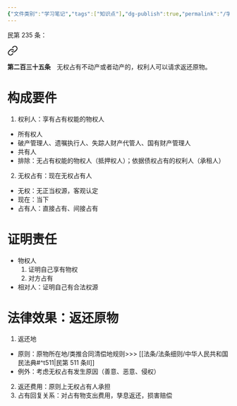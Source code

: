 ```yaml
---
{"文件类别":"学习笔记","tags":["知识点"],"dg-publish":true,"permalink":"/学习笔记/知识点cheese/返还原物请求权/","dgPassFrontmatter":true,"created":"2024-10-05T20:14:19.713+08:00","updated":"2024-10-05T20:14:37.076+08:00"}
---
```


民第 235 条：
<div class="transclusion internal-embed is-loaded"><a class="markdown-embed-link" href="////#t235" aria-label="Open link"><svg xmlns="http://www.w3.org/2000/svg" width="24" height="24" viewBox="0 0 24 24" fill="none" stroke="currentColor" stroke-width="2" stroke-linecap="round" stroke-linejoin="round" class="svg-icon lucide-link"><path d="M10 13a5 5 0 0 0 7.54.54l3-3a5 5 0 0 0-7.07-7.07l-1.72 1.71"></path><path d="M14 11a5 5 0 0 0-7.54-.54l-3 3a5 5 0 0 0 7.07 7.07l1.71-1.71"></path></svg></a><div class="markdown-embed">



**第二百三十五条**　无权占有不动产或者动产的，权利人可以请求返还原物。 

</div></div>

# 构成要件
1. 权利人：享有占有权能的物权人
- 所有权人
- 破产管理人、遗嘱执行人、失踪人财产代管人、国有财产管理人
- 共有人
- 排除：无占有权能的物权人（抵押权人）；依据债权占有的权利人（承租人）
2. 无权占有：现在无权占有人
- 无权：无正当权源，客观认定
- 现在：当下
- 占有人：直接占有、间接占有
# 证明责任
- 物权人
	1. 证明自己享有物权
	2. 对方占有
- 相对人：证明自己有合法权源
# 法律效果：返还原物
1. 返还地
- 原则：原物所在地/类推合同清偿地规则>>> [[法条/法条细则/中华人民共和国民法典#^t511\|民第 511 条Ⅱ]]
- 例外：考虑无权占有发生原因（善意、恶意、侵权）
2. 返还费用：原则上无权占有人承担
3. 占有回复关系：对占有物支出费用，孳息返还，损害赔偿